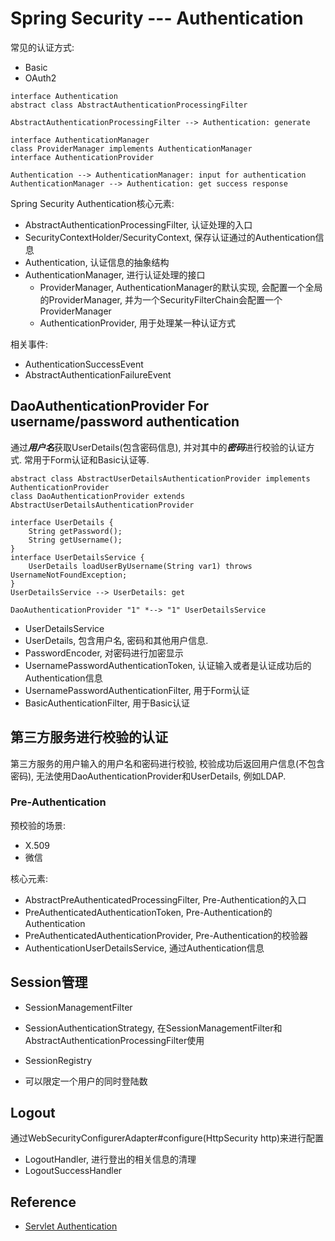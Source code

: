# Spring Security --- Authentication

常见的认证方式:
- Basic
- OAuth2

```puml
interface Authentication
abstract class AbstractAuthenticationProcessingFilter

AbstractAuthenticationProcessingFilter --> Authentication: generate

interface AuthenticationManager
class ProviderManager implements AuthenticationManager
interface AuthenticationProvider

Authentication --> AuthenticationManager: input for authentication
AuthenticationManager --> Authentication: get success response
```

Spring Security Authentication核心元素:
- AbstractAuthenticationProcessingFilter, 认证处理的入口
- SecurityContextHolder/SecurityContext, 保存认证通过的Authentication信息
- Authentication, 认证信息的抽象结构
- AuthenticationManager, 进行认证处理的接口
    + ProviderManager, AuthenticationManager的默认实现, 
    会配置一个全局的ProviderManager, 
    并为一个SecurityFilterChain会配置一个ProviderManager
    + AuthenticationProvider, 用于处理某一种认证方式

相关事件:
- AuthenticationSuccessEvent
- AbstractAuthenticationFailureEvent

## DaoAuthenticationProvider For username/password authentication

通过***用户名***获取UserDetails(包含密码信息), 并对其中的***密码***进行校验的认证方式. 
常用于Form认证和Basic认证等.

```puml
abstract class AbstractUserDetailsAuthenticationProvider implements AuthenticationProvider
class DaoAuthenticationProvider extends AbstractUserDetailsAuthenticationProvider

interface UserDetails {
    String getPassword();
    String getUsername();
}
interface UserDetailsService {
    UserDetails loadUserByUsername(String var1) throws UsernameNotFoundException;
}
UserDetailsService --> UserDetails: get

DaoAuthenticationProvider "1" *--> "1" UserDetailsService
```

- UserDetailsService
- UserDetails, 包含用户名, 密码和其他用户信息.
- PasswordEncoder, 对密码进行加密显示
- UsernamePasswordAuthenticationToken, 认证输入或者是认证成功后的Authentication信息
- UsernamePasswordAuthenticationFilter, 用于Form认证
- BasicAuthenticationFilter, 用于Basic认证

## 第三方服务进行校验的认证

第三方服务的用户输入的用户名和密码进行校验, 校验成功后返回用户信息(不包含密码), 
无法使用DaoAuthenticationProvider和UserDetails, 例如LDAP.

### Pre-Authentication

预校验的场景:
- X.509
- 微信

核心元素:
- AbstractPreAuthenticatedProcessingFilter, Pre-Authentication的入口
- PreAuthenticatedAuthenticationToken, Pre-Authentication的Authentication
- PreAuthenticatedAuthenticationProvider, Pre-Authentication的校验器
- AuthenticationUserDetailsService, 通过Authentication信息

## Session管理

- SessionManagementFilter
- SessionAuthenticationStrategy, 
在SessionManagementFilter和AbstractAuthenticationProcessingFilter使用
- SessionRegistry

- 可以限定一个用户的同时登陆数

## Logout

通过WebSecurityConfigurerAdapter#configure(HttpSecurity http)来进行配置

- LogoutHandler, 进行登出的相关信息的清理
- LogoutSuccessHandler


## Reference

- [Servlet Authentication](https://docs.spring.io/spring-security/site/docs/5.4.2/reference/html5/#servlet-authentication)